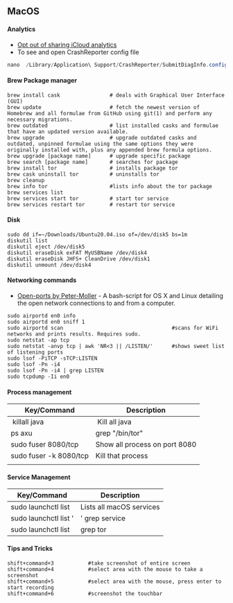 ## MacOS

#### Analytics
- [Opt out of sharing iCloud analytics](https://www.imore.com/how-opt-out-sharing-icloud-analytics-mac)
- To see and open CrashReporter config file
````powershell
nano  /Library/Application\ Support/CrashReporter/SubmitDiagInfo.config
````

#### Brew Package manager
````
brew install cask                # deals with Graphical User Interface (GUI) 
brew update                      # fetch the newest version of Homebrew and all formulae from GitHub using git(1) and perform any necessary migrations.
brew outdated                    # list installed casks and formulae that have an updated version available.
brew upgrade                     # upgrade outdated casks and outdated, unpinned formulae using the same options they were originally installed with, plus any appended brew formula options.
brew upgrade [package name]      # upgrade specific package
brew search [package name]       # searches for package
brew install tor                 # installs package tor
brew cask uninstall tor          # uninstalls tor
brew cleanup
brew info tor                    #lists info about the tor package
brew services list
brew services start tor          # start tor service
brew services restart tor        # restart tor service
````

#### Disk
````
sudo dd if=~/Downloads/Ubuntu20.04.iso of=/dev/disk5 bs=1m
diskutil list
diskutil eject /dev/disk5
diskutil eraseDisk exFAT MyUSBName /dev/disk4
diskutil eraseDisk JHFS+ CleanDrive /dev/disk1
diskutil unmount /dev/disk4
````

#### Networking commands
- [Open-ports by Peter-Moller](https://github.com/Peter-Moller/open-ports) - A bash-script for OS X and Linux detailing the open network connections to and from a computer.

````
sudo airportd en0 info
sudo airportd en0 sniff 1
sudo airportd scan                                   #scans for WiFi networks and prints results. Requires sudo.
sudo netstat -ap tcp
sudo netstat -anvp tcp | awk 'NR<3 || /LISTEN/'      #shows sweet list of listening ports
sudo lsof -PiTCP -sTCP:LISTEN
sudo lsof -Pn -i4
sudo lsof -Pn -i4 | grep LISTEN
sudo tcpdump -Ii en0
````

#### Process management
| Key/Command | Description |
| ----------- | ----------- |
| killall java | Kill all java |
| ps axu | grep "/bin/tor" | Lists processes with "bin/tor" |
| sudo fuser 8080/tcp | Show all process on port 8080 |
|sudo fuser -k 8080/tcp |Kill that process |
| | |

#### Service Management
| Key/Command | Description |
| ----------- | ----------- |
| sudo launchctl list | Lists all macOS services |
| sudo launchctl list '|' grep service | Lists services named 'service' |
| sudo launchctl list | grep tor | Lists services named 'tor' |

#### Tips and Tricks
````
shift+command+3           #take screenshot of entire screen
shift+command+4           #select area with the mouse to take a screenshot
shift+command+5           #select area with the mouse, press enter to start recording
shift+command+6           #screenshot the touchbar

````


